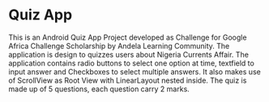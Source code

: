 # Quiz App
This is an Android Quiz App Project developed as Challenge for Google Africa Challenge Scholarship by Andela Learning Community. The application is design to quizzes users about Nigeria Currents Affair. The application contains radio buttons to select one option at time, textfield to input answer and Checkboxes to select multiple answers. It also makes use of ScrollView as Root View with LinearLayout nested inside. The quiz is made up of 5 questions, each question carry 2 marks. 
